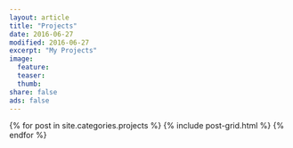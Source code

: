 ```yaml
---
layout: article
title: "Projects"
date: 2016-06-27
modified: 2016-06-27
excerpt: "My Projects"
image:
  feature:
  teaser:
  thumb:
share: false
ads: false
---
```


<div class="tiles">
{% for post in site.categories.projects %}
  {% include post-grid.html %}
{% endfor %}
</div><!-- /.tiles -->
